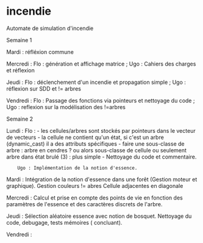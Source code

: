# incendie
Automate de simulation d'incendie

Semaine 1

Mardi : réfléxion commune 

Mercredi : Flo : génération et affichage matrice ; Ugo : Cahiers des charges et réflexion

Jeudi : Flo : déclenchement d'un incendie et propagation simple ; Ugo : réflexion sur SDD et != arbres

Vendredi : Flo : Passage des fonctions via pointeurs et nettoyage du code ; Ugo : reflexion sur la modélisation des !=arbres

Semaine 2

Lundi : Flo : - les cellules/arbres sont stockés par pointeurs dans le vecteur de vecteurs
              - la cellule ne contient qu'un état, si c'est un arbre (dynamic_cast) il a des attributs spécifiques
              - faire une sous-classe de arbre : arbre en cendres ? ou alors sous-classe de cellule ou seulement arbre dans état brulé (3) : plus simple
              - Nettoyage du code et commentaire.
              
        Ugo : Implémentation de la notion d'essence.
        
 Mardi : Intégration de la notion d'essence dans une forêt (Gestion moteur et graphique). Gestion couleurs != abres
         Cellule adjacentes en diagonale
 
 Mercredi : Calcul et prise en compte des points de vie en fonction des paramètres de l'essence et des caractères discrets de l'arbre.
 
 Jeudi : Sélection aléatoire essence avec notion de bosquet. Nettoyage du code, debugage, tests mémoires ( concluant).
 
 Vendredi :
